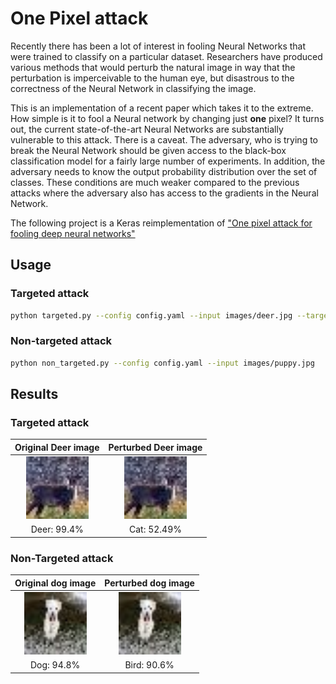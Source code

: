# One Pixel attack

Recently there has been a lot of interest in fooling Neural Networks that were trained to classify on a particular dataset.
Researchers have produced various methods that would perturb the natural image in way that the perturbation is 
imperceivable to the human eye, but disastrous to the correctness of the Neural Network in classifying the image.

This is an implementation of a recent paper which takes it to the extreme. How simple is it to fool a Neural network 
by changing just **one** pixel? It turns out, the current state-of-the-art Neural Networks are substantially vulnerable 
to this attack. There is a caveat. The adversary, who is trying to break the Neural Network should be given access to 
the black-box classification model for a fairly large number of experiments. In addition, the adversary needs to know 
the output probability distribution over the set of classes. These conditions are much weaker compared to the previous 
attacks where the adversary also has access to the gradients in the Neural Network.

The following project is a Keras reimplementation of ["One pixel attack for fooling deep neural networks"](https://arxiv.org/abs/1710.08864)

## Usage

### Targeted attack
```bash
python targeted.py --config config.yaml --input images/deer.jpg --target cat
```

### Non-targeted attack
```bash
python non_targeted.py --config config.yaml --input images/puppy.jpg
```

## Results
### Targeted attack

| Original Deer image        |  Perturbed Deer image |
| :---: | :---: |
| <img src="https://github.com/SaiKiranBurle/one-pixel-attack/blob/master/results/targeted/original_deer.jpg" width="100">  |  <img src="https://github.com/SaiKiranBurle/one-pixel-attack/blob/master/results/targeted/perturbed_deer.jpg" width="100"> |
|  Deer: 99.4%    |     Cat: 52.49%     |


### Non-Targeted attack

| Original dog image        |  Perturbed dog image |
| :---: | :---: |
| <img src="https://github.com/SaiKiranBurle/one-pixel-attack/blob/master/results/non-targeted/puppy_original.jpg" width="100"> | <img src="https://github.com/SaiKiranBurle/one-pixel-attack/blob/master/results/non-targeted/puppy_perturbed.jpg" width="100"> |
|  Dog: 94.8%    |     Bird: 90.6%     |
